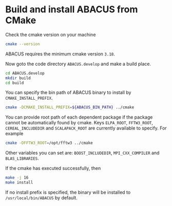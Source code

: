 # Build and install ABACUS from CMake

Check the cmake version on your machine
```bash
cmake --version
```
ABACUS requires the minimum cmake version `3.18`.

Now goto the code directory `ABACUS.develop` and make a build place.
```bash
cd ABACUS.develop
mkdir build
cd build
```
You can specify the bin path of ABACUS binary to install by `CMAKE_INSTALL_PREFIX`.
```bash
cmake -DCMAKE_INSTALL_PREFIX=${ABACUS_BIN_PATH} ../cmake
```
You can provide root path of each dependent package if the package cannot be automatically found by cmake. 
Keys `ELPA_ROOT`, `FFTW3_ROOT`, `CEREAL_INCLUDEDIR` and `SCALAPACK_ROOT` are currently available to specify.
For example
```bash
cmake -DFFTW3_ROOT=/opt/fftw3 ../cmake
```
Other variables you can set are: `BOOST_INCLUDEDIR`, `MPI_CXX_COMPILER` and `BLAS_LIBRARIES`.

If the cmake has executed successfully, then
```bash
make -j 16
make install
```
If no install prefix is specified, the binary will be installed to `/usr/local/bin/ABACUS` by default.
